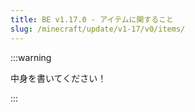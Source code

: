 ```yaml
---
title: BE v1.17.0 - アイテムに関すること
slug: /minecraft/update/v1-17/v0/items/
---
```


:::warning

中身を書いてください！

:::
